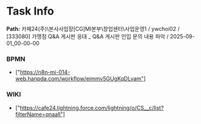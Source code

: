 # Task Info

**Path:** 카페24(주)\본사사업장\[CG]MI본부\창업센터\사업운영1 / ywchoi02 / [333080] 가맹점 Q&A 게시판 응대 _ Q&A 게시판 인입 문의 내용 파악 / 2025-09-01_00-00-00

### BPMN
- ["https://n8n-mi-014-web.hanpda.com/workflow/eimmv5GUgKqDLvam"]

### WIKI
- ["https://cafe24.lightning.force.com/lightning/o/CS__c/list?filterName=qnaall"]

